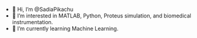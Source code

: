 - 👋 Hi, I’m @SadiaPikachu
- 👀 I’m interested in MATLAB, Python, Proteus simulation, and biomedical instrumentation.
- 🌱 I’m currently learning Machine Learning.

